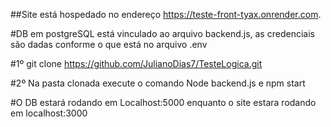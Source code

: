 ##Site está hospedado no endereço https://teste-front-tyax.onrender.com.

#DB em postgreSQL está vinculado ao arquivo backend.js, as credenciais são dadas conforme o que está no arquivo .env


#1º git clone https://github.com/JulianoDias7/TesteLogica.git

#2º Na pasta clonada execute o comando Node backend.js e npm start

#O DB estará rodando em Localhost:5000 enquanto o site estara rodando em localhost:3000

